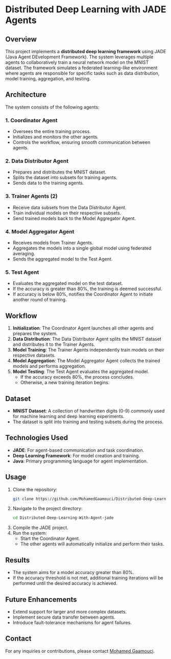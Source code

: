 # Distributed Deep Learning with JADE Agents

## Overview
This project implements a **distributed deep learning framework** using JADE (Java Agent DEvelopment Framework). The system leverages multiple agents to collaboratively train a neural network model on the MNIST dataset. The framework simulates a federated learning-like environment where agents are responsible for specific tasks such as data distribution, model training, aggregation, and testing.

## Architecture
The system consists of the following agents:

### 1. **Coordinator Agent**
- Oversees the entire training process.
- Initializes and monitors the other agents.
- Controls the workflow, ensuring smooth communication between agents.

### 2. **Data Distributor Agent**
- Prepares and distributes the MNIST dataset.
- Splits the dataset into subsets for training agents.
- Sends data to the training agents.

### 3. **Trainer Agents (2)**
- Receive data subsets from the Data Distributor Agent.
- Train individual models on their respective subsets.
- Send trained models back to the Model Aggregator Agent.

### 4. **Model Aggregator Agent**
- Receives models from Trainer Agents.
- Aggregates the models into a single global model using federated averaging.
- Sends the aggregated model to the Test Agent.

### 5. **Test Agent**
- Evaluates the aggregated model on the test dataset.
- If the accuracy is greater than 80%, the training is deemed successful.
- If accuracy is below 80%, notifies the Coordinator Agent to initiate another round of training.

## Workflow
1. **Initialization**: The Coordinator Agent launches all other agents and prepares the system.
2. **Data Distribution**: The Data Distributor Agent splits the MNIST dataset and distributes it to the Trainer Agents.
3. **Model Training**: The Trainer Agents independently train models on their respective datasets.
4. **Model Aggregation**: The Model Aggregator Agent collects the trained models and performs aggregation.
5. **Model Testing**: The Test Agent evaluates the aggregated model.
    - If the accuracy exceeds 80%, the process concludes.
    - Otherwise, a new training iteration begins.

## Dataset
- **MNIST Dataset**: A collection of handwritten digits (0-9) commonly used for machine learning and deep learning experiments.
- The dataset is split into training and testing subsets during the process.

## Technologies Used
- **JADE**: For agent-based communication and task coordination.
- **Deep Learning Framework**: For model creation and training.
- **Java**: Primary programming language for agent implementation.

## Usage
1. Clone the repository:
    ```bash
    git clone https://github.com/MohamedGaamouci/Distributed-Deep-Learning-With-Agent-jade.git
    ```
2. Navigate to the project directory:
    ```bash
    cd Distributed-Deep-Learning-With-Agent-jade
    ```
3. Compile the JADE project.
4. Run the system:
    - Start the Coordinator Agent.
    - The other agents will automatically initialize and perform their tasks.

## Results
- The system aims for a model accuracy greater than 80%.
- If the accuracy threshold is not met, additional training iterations will be performed until the desired accuracy is achieved.

## Future Enhancements
- Extend support for larger and more complex datasets.
- Implement secure data transfer between agents.
- Introduce fault-tolerance mechanisms for agent failures.

## Contact
For any inquiries or contributions, please contact [Mohamed Gaamouci](https://github.com/MohamedGaamouci).

